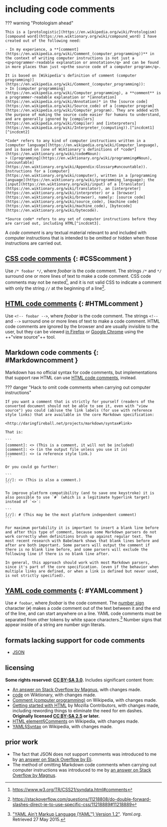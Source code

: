 # including code comments

??? warning "Protologism ahead"
    
    This is a [protologistic](https://en.wikipedia.org/wiki/Protologism) [compound word](https://en.wiktionary.org/wiki/compound_word) I have created out of the following need:
    
    - In my experience, a **[comment](https://en.wikipedia.org/wiki/Comment_(computer_programming))** in the context of writing computer instructions is not just a <q>programmer-readable explanation or annotation</q> and can be found in more places than just <q>the source code of a computer program</q>.
    
    It is based on [Wikipedia's definition of comment (computer programming)](https://en.wikipedia.org/wiki/Comment_(computer_programming)):
    > In [computer programming](https://en.wikipedia.org/wiki/Computer_programming), a **comment** is a programmer-readable explanation or *[annotation](https://en.wikipedia.org/wiki/Annotation)* in the [source code](https://en.wikipedia.org/wiki/Source_code) of a [computer program](https://en.wikipedia.org/wiki/Computer_program). They are added with the purpose of making the source code easier for humans to understand, and are generally ignored by [compilers](https://en.wikipedia.org/wiki/Compiler) and [interpreters](https://en.wikipedia.org/wiki/Interpreter_(computing)).[^incdcmt1] [^incdcmt2]
    
    *Code* refers to any kind of computer instructions written in a [computer language](https://en.wikipedia.org/wiki/Computer_language), and is based on [one of Wiktionary's definitions of *code*](https://en.wiktionary.org/wiki/code#Noun):
    > ([programming](https://en.wiktionary.org/wiki/programming#Noun), [uncountable](https://en.wiktionary.org/wiki/Appendix:Glossary#uncountable)). Instructions for a [computer](https://en.wiktionary.org/wiki/computer), written in a [programming language](https://en.wiktionary.org/wiki/programming_language); the [input](https://en.wiktionary.org/wiki/input) of a [translator](https://en.wiktionary.org/wiki/translator), an [interpreter](https://en.wiktionary.org/wiki/interpreter) or a [browser](https://en.wiktionary.org/wiki/browser), namely: [source code](https://en.wiktionary.org/wiki/source_code), [machine code](https://en.wiktionary.org/wiki/machine_code), [bytecode](https://en.wiktionary.org/wiki/bytecode).
    
    *Source code* refers to any set of computer instructions before they are carried out, including HTML[^incdcmt3].

A *code comment* is any textual material relevant to and included with computer instructions that is intended to be omitted or hidden when those instructions are carried out.

## [CSS code comments] {: #CSScomment }
Use `/* foobar */`, where *foobar* is the code comment. The strings `/*` and `*/` surround one or more lines of text to make a code comment. CSS code comments may not be nested[^incdcmt4], and it is not valid CSS to indicate a comment with only the string `//` at the beginning of a line[^incdcmt5].

## [HTML code comments] {: #HTMLcomment }
Use `<!-- foobar -->`, where *foobar* is the code comment. The strings `<!--` and `-->` surround one or more lines of text to make a code comment. HTML code comments are ignored by the browser and are usually invisible to the user, but they can be viewed [in Firefox](https://developer.mozilla.org/en-US/docs/Tools/View_source) or [Google Chrome](https://support.google.com/surveys/answer/6172725?hl=en) using the ++"view source"++ tool.

## Markdown code comments {: #Markdowncomment }
Markdown has no official syntax for code comments, but implementations that support raw HTML can use [HTML code comments](#HTMLcomment), instead.

??? danger "Hack to omit code comments when carrying out computer instructions"
    
    If you want a comment that is strictly for yourself (readers of the converted document should not be able to see it, even with "view source") you could (ab)use the link labels (for use with reference style links) that are available in the core Markdown specification:
    
    <http://daringfireball.net/projects/markdown/syntax#link>
    
    That is:
    
    ```
    [comment]: <> (This is a comment, it will not be included)
    [comment]: <> (in the output file unless you use it in)
    [comment]: <> (a reference style link.)
    ```
    
    Or you could go further:
    
    ```
    [//]: <> (This is also a comment.)
    ```
    
    To improve platform compatibility (and to save one keystroke) it is also possible to use `#` (which is a legitimate hyperlink target) instead of `<>`:
    
    ```
    [//]: # (This may be the most platform independent comment)
    ```
    
    For maximum portability it is important to insert a blank line before and after this type of comment, because some Markdown parsers do not work correctly when definitions brush up against regular text. The most recent research with Babelmark shows that blank lines before and after are both important. Some parsers will output the comment if there is no blank line before, and some parsers will exclude the following line if there is no blank line after.
    
    In general, this approach should work with most Markdown parsers, since it's part of the core specification. (even if the behavior when multiple links are defined, or when a link is defined but never used, is not strictly specified).

## [YAML code comments] {: #YAMLcomment }
Use `# foobar`, where *foobar* is the code comment. The [number sign](https://en.wikipedia.org/wiki/Number_sign) character (`#`) makes a code comment out of the text between it and the end of the line, and can start anywhere on a line. YAML code comments must be separated from other tokens by white space characters.[^incdcmt6] Number signs that appear inside of a string are number sign literals.

## formats lacking support for code comments

- [JSON](https://json.org/)

## licensing
**Some rights reserved: [CC BY-SA 3.0](https://creativecommons.org/licenses/by-sa/3.0/).** Includes significant content from:

- [An answer on Stack Overflow by Magnus](https://stackoverflow.com/questions/4823468/comments-in-markdown/20885980#20885980), with changes made.
- [code](https://en.wiktionary.org/w/index.php?title=code&oldid=51126382) on Wiktionary, with changes made.
- [Comment (computer programming)](https://en.wikipedia.org/w/index.php?title=Comment_(computer_programming)&oldid=875338006) on Wikipedia, with changes made.
- [Getting started with HTML](https://developer.mozilla.org/en-US/docs/Learn/HTML/Introduction_to_HTML/Getting_started$revision/1436132) by Mozilla Contributors, with changes made, including rewording things to eliminate the need for em dashes. **Originally licensed [CC BY-SA 2.5](https://creativecommons.org/licenses/by-sa/2.5/) or later.**
- [HTML element§Comments](https://en.wikipedia.org/w/index.php?title=HTML_element&oldid=874852200) on Wikipedia, with changes made.
- [YAML§Syntax](https://en.wikipedia.org/wiki/YAML#Syntax) on Wikipedia, with changes made.

## prior work
- The fact that JSON does not support comments was introduced to me by [an answer on Stack Overflow by Eli](https://stackoverflow.com/questions/244777/can-comments-be-used-in-json/244858#244858).
- The method of omitting Markdown code comments when carrying out computer instructions was introduced to me by [an answer on Stack Overflow by Magnus](https://stackoverflow.com/questions/4823468/comments-in-markdown/20885980#20885980).

[^incdcmt1]: Source code can be divided into *program code* (which consists of machine-translatable instructions); and *comments* (which include human-readable notes and other kinds of annotations in support of the program code).Penny Grubb, Armstrong Takang (2003). *Software Maintenance: Concepts and Practice*. World Scientific. pp. 7, plese start120--121. [ISBN](https://en.wikipedia.org/wiki/International_Standard_Book_Number) [981-238-426-X](https://en.wikipedia.org/wiki/Special:BookSources/981-238-426-X).
[^incdcmt2]: For purposes of this article, programming language comments are treated as indistinct from comments that appear in [markup languages](https://en.wikipedia.org/wiki/Markup_language), [configuration files](https://en.wikipedia.org/wiki/Configuration_file) and other similar contexts. Moreover, markup language is often closely integrated with programming language code, especially in the context of [code generation](https://en.wikipedia.org/wiki/Automatic_programming). See e.g., Ganguli, Madhushree (2002). *Making Use of Jsp*. New York: Wiley. [ISBN](https://en.wikipedia.org/wiki/International_Standard_Book_Number) [0-471-21974-6](https://en.wikipedia.org/wiki/Special:BookSources/0-471-21974-6).
[^incdcmt3]: https://support.google.com/surveys/answer/6172725?hl=en
[^incdcmt4]: https://www.w3.org/TR/CSS21/syndata.html#comments
[^incdcmt5]: https://stackoverflow.com/questions/11218808/do-double-forward-slashes-direct-ie-to-use-specific-css/11218889#11218889
[^incdcmt6]: ["YAML Ain't Markup Language (YAML™) Version 1.2"](http://www.yaml.org/spec/1.2/spec.html#id2780069). *Yaml.org*. Retrieved 27 May 2015.

[CSS code comments]: https://developer.mozilla.org/en-US/docs/Web/CSS/Comments
[HTML code comments]: https://en.wikipedia.org/wiki/HTML_element#Comments
[YAML code comments]: https://yaml.org/spec/1.2/spec.html#id2780069
